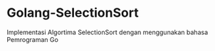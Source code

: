 # Golang-SelectionSort
Implementasi Algortima SelectionSort dengan menggunakan bahasa Pemrograman Go
